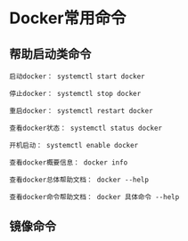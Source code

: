 # Docker常用命令


## 帮助启动类命令

```shell
启动docker： systemctl start docker

停止docker： systemctl stop docker

重启docker： systemctl restart docker

查看docker状态： systemctl status docker

开机启动： systemctl enable docker

查看docker概要信息： docker info

查看docker总体帮助文档： docker --help

查看docker命令帮助文档： docker 具体命令 --help
```


## 镜像命令
